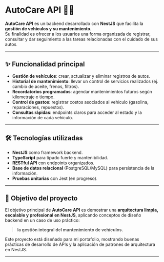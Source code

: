 # AutoCare API 🚗🔧

**AutoCare API** es un backend desarrollado con **NestJS** que facilita la **gestión de vehículos y su mantenimiento**.  
Su finalidad es ofrecer a los usuarios una forma organizada de registrar, consultar y dar seguimiento a las tareas relacionadas con el cuidado de sus autos.

---

## ✨ Funcionalidad principal

- **Gestión de vehículos**: crear, actualizar y eliminar registros de autos.  
- **Historial de mantenimiento**: llevar un control de servicios realizados (ej. cambio de aceite, frenos, filtros).  
- **Recordatorios programados**: agendar mantenimientos futuros según kilometraje o tiempo.  
- **Control de gastos**: registrar costos asociados al vehículo (gasolina, reparaciones, repuestos).  
- **Consultas rápidas**: endpoints claros para acceder al estado y la información de cada vehículo.  

---

## 🛠️ Tecnologías utilizadas
- **NestJS** como framework backend.  
- **TypeScript** para tipado fuerte y mantenibilidad.  
- **RESTful API** con endpoints organizados.  
- **Base de datos relacional** (PostgreSQL/MySQL) para persistencia de la información.  
- **Pruebas unitarias** con Jest (en progreso).  

---

## 🎯 Objetivo del proyecto
El objetivo principal de **AutoCare API** es demostrar una **arquitectura limpia, escalable y profesional en NestJS**, aplicando conceptos de diseño backend en un caso de uso práctico:  
> **la gestión integral del mantenimiento de vehículos.**

Este proyecto está diseñado para mi portafolio, mostrando buenas prácticas de desarrollo de APIs y la aplicación de patrones de arquitectura en NestJS.

---
